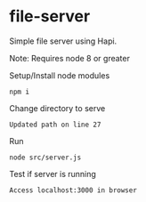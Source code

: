 # file-server
Simple file server using Hapi.

Note: Requires node 8 or greater

Setup/Install node modules
```
npm i
```

Change directory to serve
```
Updated path on line 27
```

Run
```
node src/server.js
```

Test if server is running
```
Access localhost:3000 in browser
```

